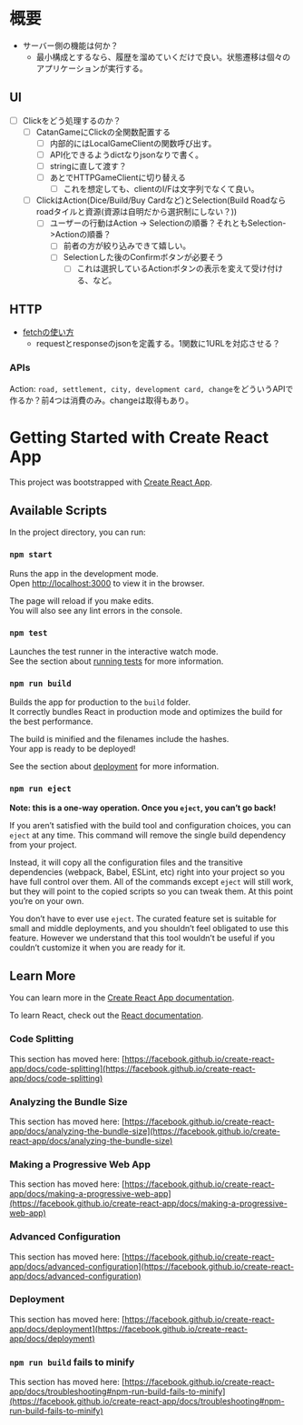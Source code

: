 # 概要
- サーバー側の機能は何か？
  - 最小構成とするなら、履歴を溜めていくだけで良い。状態遷移は個々のアプリケーションが実行する。

## UI
- [ ] Clickをどう処理するのか？
  - [ ] CatanGameにClickの全関数配置する
    - [ ] 内部的にはLocalGameClientの関数呼び出す。
    - [ ] API化できるようdictなりjsonなりで書く。
    - [ ] stringに直して渡す？
    - [ ] あとでHTTPGameClientに切り替える
      - [ ] これを想定しても、clientのI/Fは文字列でなくて良い。
  - [ ] ClickはAction(Dice/Build/Buy Cardなど)とSelection(Build Roadならroadタイルと資源(資源は自明だから選択制にしない？))
    - [ ] ユーザーの行動はAction -> Selectionの順番？それともSelection->Actionの順番？
      - [ ] 前者の方が絞り込みできて嬉しい。
      - [ ] Selectionした後のConfirmボタンが必要そう
        - [ ] これは選択しているActionボタンの表示を変えて受け付ける、など。

## HTTP
- [fetchの使い方](https://developer.mozilla.org/en-US/docs/Web/API/Fetch_API/Using_Fetch)
    - requestとresponseのjsonを定義する。1関数に1URLを対応させる？
### APIs
Action: `road, settlement, city, development card, change`をどういうAPIで作るか？前4つは消費のみ。changeは取得もあり。




# Getting Started with Create React App

This project was bootstrapped with [Create React App](https://github.com/facebook/create-react-app).

## Available Scripts

In the project directory, you can run:

### `npm start`

Runs the app in the development mode.\
Open [http://localhost:3000](http://localhost:3000) to view it in the browser.

The page will reload if you make edits.\
You will also see any lint errors in the console.

### `npm test`

Launches the test runner in the interactive watch mode.\
See the section about [running tests](https://facebook.github.io/create-react-app/docs/running-tests) for more information.

### `npm run build`

Builds the app for production to the `build` folder.\
It correctly bundles React in production mode and optimizes the build for the best performance.

The build is minified and the filenames include the hashes.\
Your app is ready to be deployed!

See the section about [deployment](https://facebook.github.io/create-react-app/docs/deployment) for more information.

### `npm run eject`

**Note: this is a one-way operation. Once you `eject`, you can’t go back!**

If you aren’t satisfied with the build tool and configuration choices, you can `eject` at any time. This command will remove the single build dependency from your project.

Instead, it will copy all the configuration files and the transitive dependencies (webpack, Babel, ESLint, etc) right into your project so you have full control over them. All of the commands except `eject` will still work, but they will point to the copied scripts so you can tweak them. At this point you’re on your own.

You don’t have to ever use `eject`. The curated feature set is suitable for small and middle deployments, and you shouldn’t feel obligated to use this feature. However we understand that this tool wouldn’t be useful if you couldn’t customize it when you are ready for it.

## Learn More

You can learn more in the [Create React App documentation](https://facebook.github.io/create-react-app/docs/getting-started).

To learn React, check out the [React documentation](https://reactjs.org/).

### Code Splitting

This section has moved here: [https://facebook.github.io/create-react-app/docs/code-splitting](https://facebook.github.io/create-react-app/docs/code-splitting)

### Analyzing the Bundle Size

This section has moved here: [https://facebook.github.io/create-react-app/docs/analyzing-the-bundle-size](https://facebook.github.io/create-react-app/docs/analyzing-the-bundle-size)

### Making a Progressive Web App

This section has moved here: [https://facebook.github.io/create-react-app/docs/making-a-progressive-web-app](https://facebook.github.io/create-react-app/docs/making-a-progressive-web-app)

### Advanced Configuration

This section has moved here: [https://facebook.github.io/create-react-app/docs/advanced-configuration](https://facebook.github.io/create-react-app/docs/advanced-configuration)

### Deployment

This section has moved here: [https://facebook.github.io/create-react-app/docs/deployment](https://facebook.github.io/create-react-app/docs/deployment)

### `npm run build` fails to minify

This section has moved here: [https://facebook.github.io/create-react-app/docs/troubleshooting#npm-run-build-fails-to-minify](https://facebook.github.io/create-react-app/docs/troubleshooting#npm-run-build-fails-to-minify)
